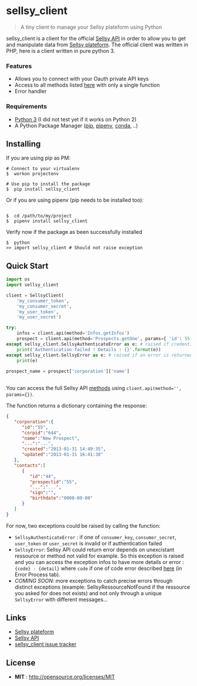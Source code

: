 
# sellsy_client
> A tiny client to manage your Sellsy plateform using Python

sellsy_client is a client for the official [Sellsy API](https://api.sellsy.com) in order to allow you to get and manipulate data from [Sellsy plateform](https://welcome.sellsy.com/). The official client was written in PHP, here is a client written in pure python 3.

### Features
- Allows you to connect with your Oauth private API keys
- Access to all methods listed [here](https://api.sellsy.com/documentation/methods) with only a single function
- Error handler

### Requirements
* [Python 3](https://www.python.org/) (I did not test yet if it works on Python 2)
* A Python Package Manager ([pip](https://pip.pypa.io/en/stable/installing/), [pipenv](http://pipenv.readthedocs.io/en/latest/), [conda](https://conda.io/docs/), ..)


## Installing

If you are using pip as PM:

```shell
# Connect to your virtualenv
$  workon projectenv

# Use pip to install the package
$  pip install sellsy_client
```

Or if you are using pipenv (pip needs to be installed too):
```shell

$  cd /path/to/my/project
$  pipenv install sellsy_client
```

Verify now if the package as been successfully installed
```shell
$  python
>> import sellsy_client # Should not raise exception
```

## Quick Start

```python
import os
import sellsy_client

client = SellsyClient(
    'my_consumer_token',
    'my_consumer_secret',
    'my_user_token',
    'my_user_secret')

try:
    infos = client.api(method='Infos.getInfos')
    prospect = client.api(method='Prospects.getOne', params={ 'id': 55 })
except sellsy_client.SellsyAuthenticateError as e: # raised if credential keys are not valid
    print('Authentication failed ! Details : {}'.format(e))
except sellsy_client.SellsyError as e: # raised if an error is returned by Sellsy API (
    print(e)
    
prospect_name = prospect['corporation']['name']
         
```

You can access the full Sellsy API [methods](https://api.sellsy.com/documentation/methods) using `client.api(method='', params={})`. 

The function returns a dictionary containing the response:
```json
{
   "corporation":{
      "id":"55",
      "corpid":"644",
      "name":"New Prospect",
	  "...":"...",
      "created":"2013-01-31 14:49:35",
      "updated":"2013-01-31 16:41:38"
   },
   "contacts":[
      {
         "id":"44",
         "prospectid":"55",
         "...":"...",
         "sign":"",
         "birthdate":"0000-00-00"
      }
   ]
}
```

For now, two exceptions could be raised by calling the function:
- `SellsyAuthenticateError` : if one of `consumer_key`, `consumer_secret`, `user_token` or `user_secret` is invalid or if authentication failed
- `SellsyError`: Sellsy API could return error depends on unexcistant ressource or method not valid for example. So this exception is raised and you can access the exception infos to have more details or error : `{code} - {detail}` where `code` if one of code error described [here](https://api.sellsy.com/documentation/errors) (in Error Process tab).
- _COMING SOON_: more exceptions to catch precise errors through distinct exceptions (example: SellsyRessourceNotFound if the ressource you asked for does not exists) and not only through a unique `SellsyError` with different messages... 


## Links

- [Sellsy plateform](https://welcome.sellsy.com/)
- [Sellsy API](https://api.sellsy.com)
- [sellsy_client issue tracker](https://github.com/Annouar/sellsy-client/issues)


## License

 - **MIT** : http://opensource.org/licenses/MIT